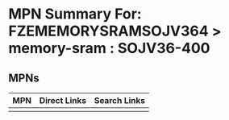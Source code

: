 



# MPN Summary For: FZEMEMORYSRAMSOJV364 > memory-sram : SOJV36-400

## MPNs
  

|MPN|Direct Links|Search Links|
| :--- | :--- | :--- |
||||
